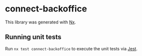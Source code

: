 # connect-backoffice

This library was generated with [Nx](https://nx.dev).

## Running unit tests

Run `nx test connect-backoffice` to execute the unit tests via [Jest](https://jestjs.io).
